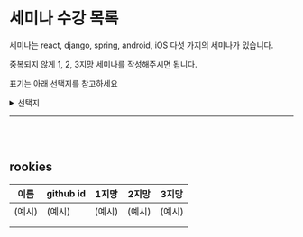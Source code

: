 # 세미나 수강 목록

세미나는 react, django, spring, android, iOS 다섯 가지의 세미나가 있습니다.

중복되지 않게 1, 2, 3지망 세미나를 작성해주시면 됩니다.

표기는 아래 선택지를 참고하세요

<details>
<summary>선택지</summary>

|       |        |        |         |     |
| ----- | ------ | ------ | ------- | --- |
| react | django | spring | android | iOS |

</details>

---

<br><br>

## rookies

| 이름         | github id                  | 1지망         | 2지망        | 3지망         |
| ----------- | -------------------------- | ------------ | ------------ | ------------ |
| (예시) | (예시)       | (예시)  | (예시)  | (예시)  |
|||||
|||||

